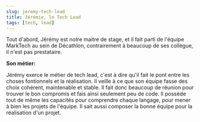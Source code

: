 ```yaml
---
slug: jeremy-tech-lead
title: Jérémie, le Tech Lead
tags: [tech, lead]
---
```


Tout d'abord, Jérémy est notre maitre de stage, et il fait parti de l'équipe MarkTech au sein de Décathlon, contrairement à beaucoup de ses collègue, il n'est pas prestataire.

**Son métier:**  

Jérémy exerce le métier de tech lead, c'est à dire qu'il fait le pont entre les choses fontionnels et la réalisation. Il veille à ce que son équipe fasse des choix cohérent, maintenable et stable. Il fait donc beaucoup de réunion pour trouver le bon compromis et fais ainsi seulement peu de code. Il possède tout de même les capacités pour comprendre chaque langage, pour mener à bien les projets de l'équipe. Il sait aussi composer la bonne équipe pour la réalisation d'un projet.
